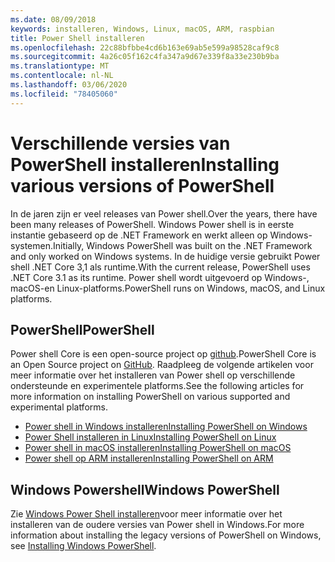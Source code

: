```yaml
---
ms.date: 08/09/2018
keywords: installeren, Windows, Linux, macOS, ARM, raspbian
title: Power Shell installeren
ms.openlocfilehash: 22c88bfbbe4cd6b163e69ab5e599a98528caf9c8
ms.sourcegitcommit: 4a26c05f162c4fa347a9d67e339f8a33e230b9ba
ms.translationtype: MT
ms.contentlocale: nl-NL
ms.lasthandoff: 03/06/2020
ms.locfileid: "78405060"
---
```

# <a name="installing-various-versions-of-powershell"></a><span data-ttu-id="91d31-103">Verschillende versies van PowerShell installeren</span><span class="sxs-lookup"><span data-stu-id="91d31-103">Installing various versions of PowerShell</span></span>

<span data-ttu-id="91d31-104">In de jaren zijn er veel releases van Power shell.</span><span class="sxs-lookup"><span data-stu-id="91d31-104">Over the years, there have been many releases of PowerShell.</span></span> <span data-ttu-id="91d31-105">Windows Power shell is in eerste instantie gebaseerd op de .NET Framework en werkt alleen op Windows-systemen.</span><span class="sxs-lookup"><span data-stu-id="91d31-105">Initially, Windows PowerShell was built on the .NET Framework and only worked on Windows systems.</span></span> <span data-ttu-id="91d31-106">In de huidige versie gebruikt Power shell .NET Core 3,1 als runtime.</span><span class="sxs-lookup"><span data-stu-id="91d31-106">With the current release, PowerShell uses .NET Core 3.1 as its runtime.</span></span> <span data-ttu-id="91d31-107">Power shell wordt uitgevoerd op Windows-, macOS-en Linux-platforms.</span><span class="sxs-lookup"><span data-stu-id="91d31-107">PowerShell runs on Windows, macOS, and Linux platforms.</span></span>

## <a name="powershell"></a><span data-ttu-id="91d31-108">PowerShell</span><span class="sxs-lookup"><span data-stu-id="91d31-108">PowerShell</span></span>

<span data-ttu-id="91d31-109">Power shell Core is een open-source project op [github](https://github.com/powershell/powershell).</span><span class="sxs-lookup"><span data-stu-id="91d31-109">PowerShell Core is an Open Source project on [GitHub](https://github.com/powershell/powershell).</span></span> <span data-ttu-id="91d31-110">Raadpleeg de volgende artikelen voor meer informatie over het installeren van Power shell op verschillende ondersteunde en experimentele platforms.</span><span class="sxs-lookup"><span data-stu-id="91d31-110">See the following articles for more information on installing PowerShell on various supported and experimental platforms.</span></span>

- [<span data-ttu-id="91d31-111">Power shell in Windows installeren</span><span class="sxs-lookup"><span data-stu-id="91d31-111">Installing PowerShell on Windows</span></span>](Installing-PowerShell-Core-on-Windows.md)
- [<span data-ttu-id="91d31-112">Power Shell installeren in Linux</span><span class="sxs-lookup"><span data-stu-id="91d31-112">Installing PowerShell on Linux</span></span>](Installing-PowerShell-Core-on-Linux.md)
- [<span data-ttu-id="91d31-113">Power shell in macOS installeren</span><span class="sxs-lookup"><span data-stu-id="91d31-113">Installing PowerShell on macOS</span></span>](Installing-PowerShell-Core-on-macOS.md)
- [<span data-ttu-id="91d31-114">Power shell op ARM installeren</span><span class="sxs-lookup"><span data-stu-id="91d31-114">Installing PowerShell on ARM</span></span>](PowerShell-Core-on-ARM.md)

## <a name="windows-powershell"></a><span data-ttu-id="91d31-115">Windows Powershell</span><span class="sxs-lookup"><span data-stu-id="91d31-115">Windows PowerShell</span></span>

<span data-ttu-id="91d31-116">Zie [Windows Power Shell installeren](installing-windows-powershell.md)voor meer informatie over het installeren van de oudere versies van Power shell in Windows.</span><span class="sxs-lookup"><span data-stu-id="91d31-116">For more information about installing the legacy versions of PowerShell on Windows, see [Installing Windows PowerShell](installing-windows-powershell.md).</span></span>
